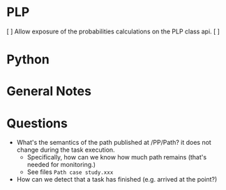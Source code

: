 # PLP

[ ] Allow exposure of the probabilities calculations on the PLP class api.
[ ]

# Python

# General Notes

# Questions
* What's the semantics of the path published at /PP/Path? it does not change during the task execution.
  - Specifically, how can we know how much path remains (that's needed for monitoring.)
  - See files `Path case study.xxx`
* How can we detect that a task has finished (e.g. arrived at the point?)
